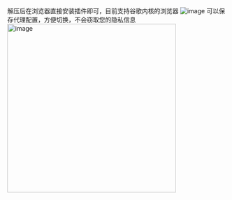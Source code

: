 解压后在浏览器直接安装插件即可，目前支持谷歌内核的浏览器
![image](https://github.com/user-attachments/assets/ec4ccbfa-bc07-4e61-86d7-ab25e726960e)
可以保存代理配置，方便切换，不会窃取您的隐私信息
<img width="386" alt="image" src="https://github.com/user-attachments/assets/970c2cae-a5bd-4690-9b3c-1809e2586e02" />
